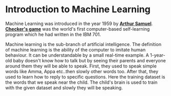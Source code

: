 # Introduction to Machine Learning

Machine Learning was introduced in the year 1959 by [**Arthur Samuel**](https://en.wikipedia.org/wiki/Arthur_Samuel_(computer_scientist)). [**Checker's game**](http://www.incompleteideas.net/book/ebook/node109.html) was the world's first computer-based self-learning program which he had written in the IBM 701.

Machine learning is the sub-branch of artificial intelligence. The definition of machine learning is the ability of the computer to imitate human behaviour. It can be understandable by a small real-time example. A 1-year-old baby doesn't know how to talk but by seeing their parents and everyone around them they will be able to speak. First, they used to speak simple words like Amma, Appa etc..then slowly other words too. After that, they used to learn how to reply to specific questions. Here the training dataset is the words that we speak near the child. The child's brain is used to train with the given dataset and slowly they will be speaking.